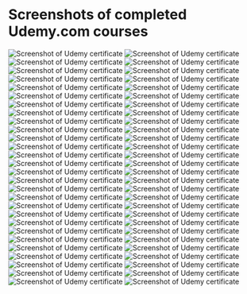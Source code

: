 # Screenshots of completed Udemy.com courses

<img alt="Screenshot of Udemy certificate" src="01_TypeScript_dla_poczatkujacych.jpg">
<img alt="Screenshot of Udemy certificate" src="02_Modern_React_with_Redux.jpg">
<img alt="Screenshot of Udemy certificate" src="03_Kurs_Preprocesory_LESS_and_SASS.jpg">
<img alt="Screenshot of Udemy certificate" src="04_Ultimate_Dark_Web,_Anonymity,_Privacy_and_Security.jpg">
<img alt="Screenshot of Udemy certificate" src="05_Node.js,_Express_i_MongoDB.jpg">
<img alt="Screenshot of Udemy certificate" src="06_Server_Side_Rendering_with_React_and_Redux.jpg">
<img alt="Screenshot of Udemy certificate" src="07_Opanuj_NestJS.js.jpg">
<img alt="Screenshot of Udemy certificate" src="08_Node_with_React_-_Fullstack_Web_Development.jpg">
<img alt="Screenshot of Udemy certificate" src="09_MERN_Stack_Social_Media_Blog_App.jpg">
<img alt="Screenshot of Udemy certificate" src="10_Stripe_Masterclass_With_React_and_Node.jpg">
<img alt="Screenshot of Udemy certificate" src="11_MERN_Ecommerce_-_Using_React,_Redux,_Node.js.jpg">
<img alt="Screenshot of Udemy certificate" src="12_MERN_Stack_Front_To_Back.jpg">
<img alt="Screenshot of Udemy certificate" src="13_MERN_-_Crud_App.jpg">
<img alt="Screenshot of Udemy certificate" src="14_NextJS_for_React_Developers.jpg">
<img alt="Screenshot of Udemy certificate" src="15_Typescript_-_The_Complete_Developers_Guide.jpg">
<img alt="Screenshot of Udemy certificate" src="16_Just_Express.jpg">
<img alt="Screenshot of Udemy certificate" src="17_EJS_Template_Course.jpg">
<img alt="Screenshot of Udemy certificate" src="18_MongoDB_and_Mongoose_Course.jpg">
<img alt="Screenshot of Udemy certificate" src="19_SQL_and_PostgreSQL.jpg">
<img alt="Screenshot of Udemy certificate" src="20_NodeJS_MySQL_Login_System.jpg">
<img alt="Screenshot of Udemy certificate" src="21_React_Leaflet.jpg">
<img alt="Screenshot of Udemy certificate" src="22_Algorithms_in_JS.jpg">
<img alt="Screenshot of Udemy certificate" src="23_Data_Structures_in_JS.jpg">
<img alt="Screenshot of Udemy certificate" src="24_Master_Bootstrap_5.jpg">
<img alt="Screenshot of Udemy certificate" src="25_JavaScript_Math_Games.jpg">
<img alt="Screenshot of Udemy certificate" src="26_Advanced_CSS_and_Sass.jpg">
<img alt="Screenshot of Udemy certificate" src="27_GIS_Data_with_Leaflet_and_Turf.jpg">
<img alt="Screenshot of Udemy certificate" src="28_Mobile_Leaflet.jpg">
<img alt="Screenshot of Udemy certificate" src="29_Chart_JS,_the_complete_guide.jpg">
<img alt="Screenshot of Udemy certificate" src="30_Responsive_HTML_and_CSS.jpg">
<img alt="Screenshot of Udemy certificate" src="31_Advanced_React_and_Redux.jpg">
<img alt="Screenshot of Udemy certificate" src="32-NodeJS_-_Advanced_Concepts.jpg">
<img alt="Screenshot of Udemy certificate" src="33_Hacking_and_Securing_JWT.jpg">
<img alt="Screenshot of Udemy certificate" src="34_XML_and_JSON.jpg">
<img alt="Screenshot of Udemy certificate" src="35_SVG.jpg">
<img alt="Screenshot of Udemy certificate" src="36_HTML5_Canvas.jpg">
<img alt="Screenshot of Udemy certificate" src="37_Graphic_Design_Theory.jpg">
<img alt="Screenshot of Udemy certificate" src="38_ES6_JS.jpg">
<img alt="Screenshot of Udemy certificate" src="39_OOP_JS.jpg">
<img alt="Screenshot of Udemy certificate" src="40_ES6,_ES7_&_ES8.jpg">
<img alt="Screenshot of Udemy certificate" src="41_JS_Arrays.jpg">
<img alt="Screenshot of Udemy certificate" src="42_Functional_Programming_JS.jpg">
<img alt="Screenshot of Udemy certificate" src="43_JS_RegExp.jpg">
<img alt="Screenshot of Udemy certificate" src="44_JS_Advanced_Topics.jpg">
<img alt="Screenshot of Udemy certificate" src="45_JS_-_The_Critical_Parts.jpg">
<img alt="Screenshot of Udemy certificate" src="46_JS_Weird_Parts.jpg">
<img alt="Screenshot of Udemy certificate" src="47_Advanced_JS_Concepts.jpg">
<img alt="Screenshot of Udemy certificate" src="48_Clean_Code.jpg">
<img alt="Screenshot of Udemy certificate" src="49_Styled_Components.jpg">
<img alt="Screenshot of Udemy certificate" src="50_React_Libraries.jpg">
<img alt="Screenshot of Udemy certificate" src="51_Webpack5_+_Vite.jpg">
<img alt="Screenshot of Udemy certificate" src="52_Webpack5.jpg">
<img alt="Screenshot of Udemy certificate" src="53_NextJS_&_Open_AI-GPT.jpg">
<img alt="Screenshot of Udemy certificate" src="54_GraphQL_with_JS.jpg">
<img alt="Screenshot of Udemy certificate" src="55_GraphQL_with_React.jpg">
<img alt="Screenshot of Udemy certificate" src="56_ChatGPT_Midjourney_DALL-E_3_&_APIs.jpg">

